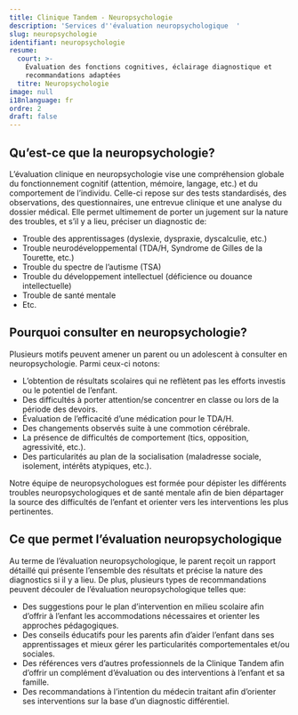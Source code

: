 ```yaml
---
title: Clinique Tandem - Neuropsychologie
description: 'Services d''évaluation neuropsychologique  '
slug: neuropsychologie
identifiant: neuropsychologie
resume:
  court: >-
    Évaluation des fonctions cognitives, éclairage diagnostique et
    recommandations adaptées
  titre: Neuropsychologie
image: null
i18nlanguage: fr
ordre: 2
draft: false
---
```

## Qu’est-ce que la neuropsychologie?

L’évaluation clinique en neuropsychologie vise une compréhension globale du fonctionnement cognitif (attention, mémoire, langage, etc.) et du comportement de l’individu. Celle-ci repose sur des tests standardisés, des observations, des questionnaires, une entrevue clinique et une analyse du dossier médical. Elle permet ultimement de porter un jugement sur la nature des troubles, et s’il y a lieu, préciser un diagnostic de:

* Trouble des apprentissages (dyslexie, dyspraxie, dyscalculie, etc.)
* Trouble neurodéveloppemental (TDA/H, Syndrome de Gilles de la Tourette, etc.)
* Trouble du spectre de l’autisme (TSA)
* Trouble du développement intellectuel (déficience ou douance intellectuelle)
* Trouble de santé mentale
* Etc.

## Pourquoi consulter en neuropsychologie?

Plusieurs motifs peuvent amener un parent ou un adolescent à consulter en neuropsychologie. Parmi ceux-ci notons:

* L’obtention de résultats scolaires qui ne reflètent pas les efforts investis ou le potentiel de l’enfant.
* Des difficultés à porter attention/se concentrer en classe ou lors de la période des devoirs.
* Évaluation de l’efficacité d’une médication pour le TDA/H.
* Des changements observés suite à une commotion cérébrale.
* La présence de difficultés de comportement (tics, opposition, agressivité, etc.).
* Des particularités au plan de la socialisation (maladresse sociale, isolement, intérêts atypiques, etc.).

Notre équipe de neuropsychologues est formée pour dépister les différents troubles neuropsychologiques et de santé mentale afin de bien départager la source des difficultés de l’enfant et orienter vers les interventions les plus pertinentes.

## Ce que permet l’évaluation neuropsychologique

Au terme de l’évaluation neuropsychologique, le parent reçoit un rapport détaillé qui présente l’ensemble des résultats et précise la nature des diagnostics si il y a lieu. De plus, plusieurs types de recommandations peuvent découler de l’évaluation neuropsychologique telles que:

* Des suggestions pour le plan d’intervention en milieu scolaire afin d’offrir à l’enfant les accommodations nécessaires et orienter les approches pédagogiques.
* Des conseils éducatifs pour les parents afin d’aider l’enfant dans ses apprentissages et mieux gérer les particularités comportementales et/ou sociales.
* Des références vers d’autres professionnels de la Clinique Tandem afin d’offrir un complément d’évaluation ou des interventions à l’enfant et sa famille.
* Des recommandations à l’intention du médecin traitant afin d’orienter ses interventions sur la base d’un diagnostic différentiel.

